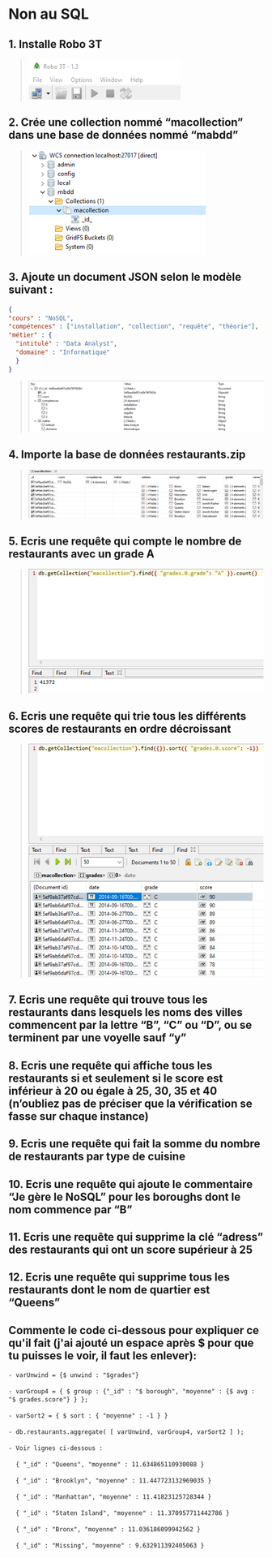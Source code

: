 # Non au SQL

## 1. Installe Robo 3T
> ![img0](https://raw.githubusercontent.com/h4r1c0t/WildCodeSchool/master/Odyssey/NoSQL/img/0.png)


## 2. Crée une collection nommé “macollection” dans une base de données nommé “mabdd”
> ![img1](https://raw.githubusercontent.com/h4r1c0t/WildCodeSchool/master/Odyssey/NoSQL/img/1.png)

## 3. Ajoute un document JSON selon le modèle suivant :
```JSON
{
"cours" : "NoSQL",
"compétences" : ["installation", "collection", "requête", "théorie"],
"métier" : {
  "intitulé" : "Data Analyst",
  "domaine" : "Informatique"
  }
}
```

> ![img2](https://raw.githubusercontent.com/h4r1c0t/WildCodeSchool/master/Odyssey/NoSQL/img/2.png)

## 4. Importe la base de données restaurants.zip
> ![img3](https://raw.githubusercontent.com/h4r1c0t/WildCodeSchool/master/Odyssey/NoSQL/img/3.png)

## 5. Ecris une requête qui compte le nombre de restaurants avec un grade A
> ![img4](https://raw.githubusercontent.com/h4r1c0t/WildCodeSchool/master/Odyssey/NoSQL/img/4.png)

## 6. Ecris une requête qui trie tous les différents scores de restaurants en ordre décroissant
> ![img5](https://raw.githubusercontent.com/h4r1c0t/WildCodeSchool/master/Odyssey/NoSQL/img/5.png)

## 7. Ecris une requête qui trouve tous les restaurants dans lesquels les noms des villes commencent par la lettre “B”, “C” ou “D”, ou se terminent par une voyelle sauf “y”

## 8. Ecris une requête qui affiche tous les restaurants si et seulement si le score est inférieur à 20 ou égale à 25, 30, 35 et 40 (n’oubliez pas de préciser que la vérification se fasse sur chaque instance)

## 9. Ecris une requête qui fait la somme du nombre de restaurants par type de cuisine

## 10. Ecris une requête qui ajoute le commentaire “Je gère le NoSQL” pour les boroughs dont le nom commence par “B”

## 11. Ecris une requête qui supprime la clé “adress” des restaurants qui ont un score supérieur à 25

## 12. Ecris une requête qui supprime tous les restaurants dont le nom de quartier est “Queens”





## Commente le code ci-dessous pour expliquer ce qu'il fait (j'ai ajouté un espace après $ pour que tu puisses le voir, il faut les enlever):

```
- varUnwind = {$ unwind : "$grades"}

- varGroup4 = { $ group : {"_id" : "$ borough", "moyenne" : {$ avg : "$ grades.score"} } };

- varSort2 = { $ sort : { "moyenne" : -1 } }

- db.restaurants.aggregate( [ varUnwind, varGroup4, varSort2 ] );

- Voir lignes ci-dessous :

  { "_id" : "Queens", "moyenne" : 11.634865110930088 }

  { "_id" : "Brooklyn", "moyenne" : 11.447723132969035 }

  { "_id" : "Manhattan", "moyenne" : 11.41823125728344 }

  { "_id" : "Staten Island", "moyenne" : 11.370957711442786 }

  { "_id" : "Bronx", "moyenne" : 11.036186099942562 }

  { "_id" : "Missing", "moyenne" : 9.632911392405063 }
  ```
